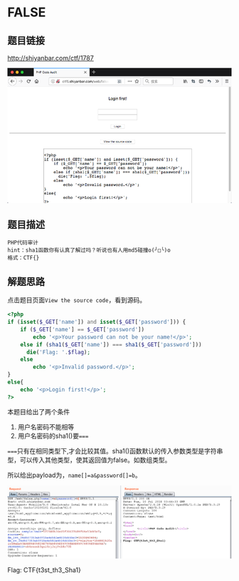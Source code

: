 # FALSE

## 题目链接

http://shiyanbar.com/ctf/1787

![](images/2021-06-02-23-02-20.png)

## 题目描述

```
PHP代码审计
hint：sha1函数你有认真了解过吗？听说也有人用md5碰撞o(╯□╰)o
格式：CTF{}
```

## 解题思路

点击题目页面`View the source code`，看到源码。

```php
<?php
if (isset($_GET['name']) and isset($_GET['password'])) {
    if ($_GET['name'] == $_GET['password'])
        echo '<p>Your password can not be your name!</p>';
    else if (sha1($_GET['name']) === sha1($_GET['password']))
      die('Flag: '.$flag);
    else
        echo '<p>Invalid password.</p>';
}
else{
	echo '<p>Login first!</p>';
?>
```

本题目给出了两个条件

1. 用户名密码不能相等
2. 用户名密码的sha1()要`===`

`===`只有在相同类型下,才会比较其值。sha1()函数默认的传入参数类型是字符串型，可以传入其他类型，使其返回值为false。如数组类型。

所以给出payload为，`name[]=a&password[]=b`。

![](images/2021-06-02-23-02-57.png)

Flag: CTF{t3st_th3_Sha1}